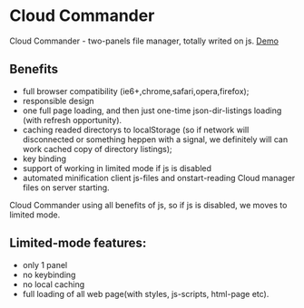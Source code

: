 Cloud Commander
===============

Cloud Commander - two-panels file manager, totally writed on js.
<a href=http://cloudcmd.cloudfoundry.com/ title="Cloud Commander Demo">Demo</a>

Benefits
---------------
- full browser compatibility (ie6+,chrome,safari,opera,firefox);
- responsible design
- one full page loading, and then just one-time json-dir-listings loading
(with refresh opportunity).
- caching readed directorys to localStorage
(so if network will disconnected or something heppen with a signal, we
definitely will can work cached copy of directory listings);
- key binding
- support of working in limited mode if js is disabled
- automated minification client js-files and onstart-reading Cloud manager files on server starting.

Cloud Commander using all benefits of js, so if js is disabled,
we moves to limited mode.

Limited-mode features:
---------------
- only 1 panel
- no keybinding
- no local caching
- full loading of all web page(with styles, js-scripts, html-page etc).